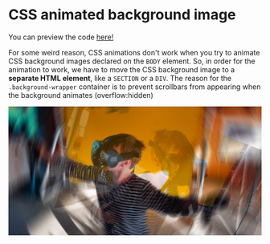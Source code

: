 # CSS animated background image
You can preview the code [here!](https://htmlpreview.github.io/?https://github.com/davidvandenbor/snippets/blob/master/css-animated-background-image/index.html)

For some weird reason, CSS animations don't work when you try to animate CSS background images declared on the ``BODY`` element. So, in order for the animation to work, we have to move the CSS background image to a **separate HTML element**, like a ``SECTION`` or a ``DIV``. The reason for the ``.background-wrapper`` container is to prevent scrollbars from appearing when the background animates (overflow:hidden)

<a href="https://htmlpreview.github.io/?https://github.com/davidvandenbor/snippets/blob/master/css-animated-background-image/index.html"><img src="background.jpg" /></a>
